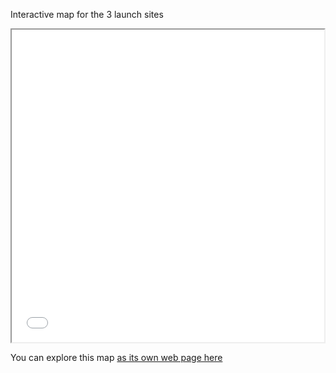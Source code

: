 Interactive map for the 3 launch sites

<iframe src="launch_sites_map.html" height="500" width="500"></iframe>

You can explore this map [as its own web page here](launch_sites_map.html)

